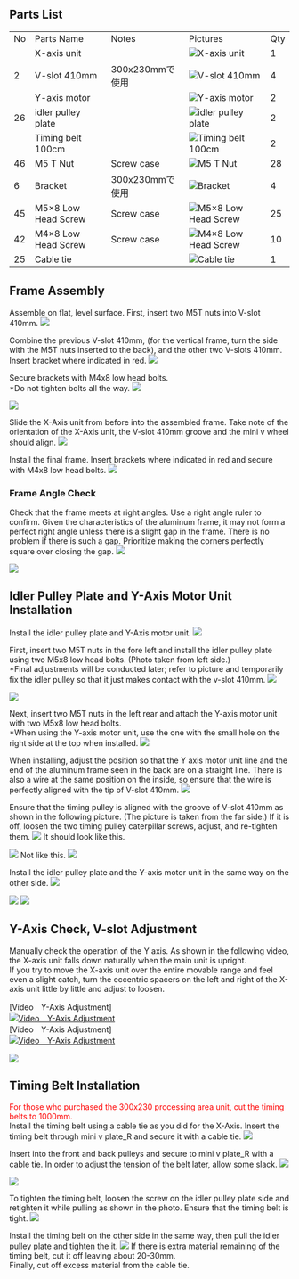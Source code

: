 ## Parts List
<table class="packing-list">
<tbody>
<tr>
<td>No</td>
<td>Parts Name</td>
<td>Notes</td>
<td class="packing-img">Pictures</td>
<td>Qty</td>
</tr>
<tr>
<td></td>
<td>X-axis unit</td>
<td></td>
<td><img src="./images/04/p4-1.jpg" alt="X-axis unit"></td>
<td>1</td>
</tr>
<tr>
<td>2</td>
<td>V-slot 410mm</td>
<td>300x230mmで使用</td>
<td><img src="./images/04/p4-2.jpg" alt="V-slot 410mm"></td>
<td>4</td>
</tr>
<tr>
<td></td>
<td>Y-axis motor</td>
<td></td>
<td><img src="./images/04/p4-3.jpg" alt="Y-axis motor"></td>
<td>2</td>
</tr>
<tr>
<td>26</td>
<td>idler pulley plate</td>
<td></td>
<td><img src="./images/04/p4-4.jpg" alt="idler pulley plate"></td>
<td>2</td>
</tr>
<tr>
<td></td>
<td>Timing belt 100cm</td>
<td></td>
<td><img src="./images/04/p4-5.jpg" alt="Timing belt 100cm"></td>
<td>2</td>
</tr>
<tr>
<td>46</td>
<td>M5 T Nut</td>
<td>Screw case</td>
<td><img src="./images/04/p4-6.jpg" alt="M5 T Nut"></td>
<td>28</td>
</tr>
<tr>
<td>6</td>
<td>Bracket</td>
<td>300x230mmで使用</td>
<td><img src="./images/04/p4-7.jpg" alt="Bracket"></td>
<td>4</td>
</tr>
<tr>
<td>45</td>
<td>M5×8 Low Head Screw</td>
<td>Screw case</td>
<td><img src="./images/04/p4-8.jpg" alt="M5×8 Low Head Screw"></td>
<td>25</td>
</tr>
<tr>
<td>42</td>
<td>M4×8 Low Head Screw</td>
<td>Screw case</td>
<td><img src="./images/04/p4-9.jpg" alt="M4×8 Low Head Screw"></td>
<td>10</td>
</tr>
<tr>
<td>25</td>
<td>Cable tie</td>
<td></td>
<td><img src="./images/04/p4-10.jpg" alt="Cable tie"></td>
<td>1</td>
</tr>
</tbody>
</table>

## Frame Assembly
Assemble on flat, level surface.
First, insert two M5T nuts into V-slot 410mm.
<img src="./images/04/mini-300mm_04_01.jpg">

Combine the previous V-slot 410mm, (for the vertical frame, turn the side with the M5T nuts inserted to the back), and the other two V-slots 410mm. Insert bracket where indicated in red.
<img src="./images/04/mini-300mm_04_02.jpg">

Secure brackets with M4x8 low head bolts.  
*Do not tighten bolts all the way.
<img src="./images/04/mini-300mm_04_03.jpg">

<img src="./images/04/mini-300mm_04_04.jpg">

Slide the X-Axis unit from before into the assembled frame. Take note of the orientation of the X-Axis unit, the V-slot 410mm groove and the mini v wheel should align.
<img src="./images/04/mini-300mm_04_05.jpg">

Install the final frame. Insert brackets where indicated in red and secure with M4x8 low head bolts.
<img src="./images/04/mini-300mm_04_06.jpg">

### Frame Angle Check
Check that the frame meets at right angles. Use a right angle ruler to confirm. Given the characteristics of the aluminum frame, it may not form a perfect right angle unless there is a slight gap in the frame. There is no problem if there is such a gap. Prioritize making the corners perfectly square over closing the gap.
<img src="./images/04/mini-300mm_04_27.jpg">

<img src="./images/04/mini-300mm_04_28.jpg">

## Idler Pulley Plate and Y-Axis Motor Unit Installation
Install the idler pulley plate and Y-Axis motor unit.
<img src="./images/04/mini-300mm_04_07.jpg">

First, insert two M5T nuts in the fore left and install the idler pulley plate using two M5x8 low head bolts. (Photo taken from left side.)  
*Final adjustments will be conducted later; refer to picture and temporarily fix the idler pulley so that it just makes contact with the v-slot 410mm.
<img src="./images/04/mini-300mm_04_08.jpg">

<img src="./images/04/mini-300mm_04_09.jpg">

Next, insert two M5T nuts in the left rear and attach the Y-axis motor unit with two M5x8 low head bolts.  
*When using the Y-axis motor unit, use the one with the small hole on the right side at the top when installed.
<img src="./images/04/mini-300mm_04_10.jpg">

When installing, adjust the position so that the Y axis motor unit line and the end of the aluminum frame seen in the back are on a straight line. There is also a wire at the same position on the inside, so ensure that the wire is perfectly aligned with the tip of V-slot 410mm.
<img src="./images/04/mini-300mm_04_11.jpg">

Ensure that the timing pulley is aligned with the groove of V-slot 410mm as shown in the following picture. (The picture is taken from the far side.) If it is off, loosen the two timing pulley caterpillar screws, adjust, and re-tighten them.
<img src="./images/04/mini-300mm_04_12.jpg">
It should look like this.

<img src="./images/04/mini-300mm_04_13.jpg">
Not like this.

<img src="./images/04/mini-300mm_04_14.jpg">

Install the idler pulley plate and the Y-axis motor unit in the same way on the other side.
<img src="./images/04/mini-300mm_04_15.jpg">

<img src="./images/04/mini-300mm_04_16.jpg">

<img src="./images/04/mini-300mm_04_17.jpg">

## Y-Axis Check, V-slot Adjustment
Manually check the operation of the Y axis. As shown in the following video, the X-axis unit falls down naturally when the main unit is upright.  
If you try to move the X-axis unit over the entire movable range and feel even a slight catch, turn the eccentric spacers on the left and right of the X-axis unit little by little and adjust to loosen.

[Video　Y-Axis Adjustment]  
[![Video　Y-Axis Adjustment](http://img.youtube.com/vi/RGGYh4Ocqyo/0.jpg)](http://www.youtube.com/watch?v=RGGYh4Ocqyo)  
[Video　Y-Axis Adjustment]  
[![Video　Y-Axis Adjustment](http://img.youtube.com/vi/BsWwEVtgDBo/0.jpg)](http://www.youtube.com/watch?v=BsWwEVtgDBo)  

<img src="./images/04/mini-300mm_04_29.jpg">

## Timing Belt Installation
<font color="Red">For those who purchased the 300x230 processing area unit, cut the timing belts to 1000mm.</font>  
Install the timing belt using a cable tie as you did for the X-Axis. Insert the timing belt through mini v plate_R and secure it with a cable tie.
<img src="./images/04/mini-300mm_04_20.jpg">

Insert into the front and back pulleys and secure to mini v plate_R with a cable tie. In order to adjust the tension of the belt later, allow some slack.
<img src="./images/04/mini-300mm_04_21.jpg">

<img src="./images/04/mini-300mm_04_22.jpg">

To tighten the timing belt, loosen the screw on the idler pulley plate side and retighten it while pulling as shown in the photo. Ensure that the timing belt is tight.
<img src="./images/04/mini-300mm_04_23.jpg">

Install the timing belt on the other side in the same way, then pull the idler pulley plate and tighten the it.
<img src="./images/04/mini-300mm_04_26.jpg">
If there is extra material remaining of the timing belt, cut it off leaving about 20-30mm.  
Finally, cut off excess material from the cable tie.
